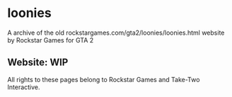 # loonies
A archive of the old rockstargames.com/gta2/loonies/loonies.html website by Rockstar Games for GTA 2

## Website: WIP

All rights to these pages belong to Rockstar Games and Take-Two Interactive.
